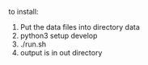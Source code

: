 to install:

1) Put the data files into directory data
2) python3 setup develop
3) ./run.sh
4) output is in out directory
